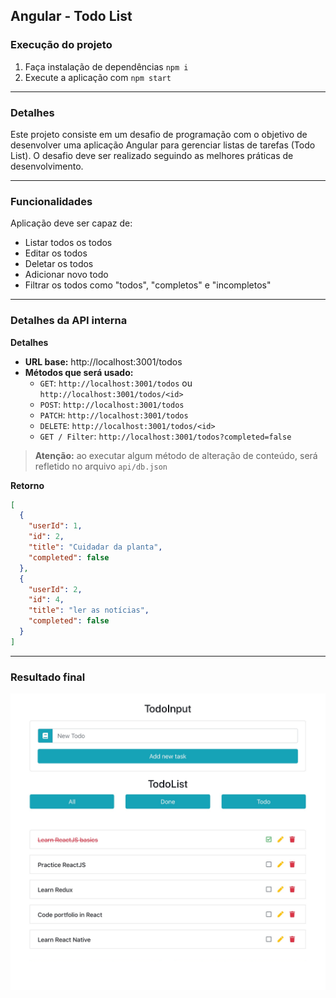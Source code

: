 ## Angular - Todo List

### Execução do projeto

1. Faça instalação de dependências `npm i`
2. Execute a aplicação com `npm start`

---
### Detalhes

Este projeto consiste em um desafio de programação com o objetivo de desenvolver uma aplicação Angular para gerenciar listas de tarefas (Todo List). O desafio deve ser realizado seguindo as melhores práticas de desenvolvimento.

---
### Funcionalidades

Aplicação deve ser capaz de:

- Listar todos os todos
- Editar os todos
- Deletar os todos
- Adicionar novo todo
- Filtrar os todos como "todos", "completos" e "incompletos"

---
### Detalhes da API interna

**Detalhes**

- **URL base:** http://localhost:3001/todos
- **Métodos que será usado:** 
  - `GET`: `http://localhost:3001/todos` ou `http://localhost:3001/todos/<id>`
  - `POST`: `http://localhost:3001/todos`
  - `PATCH`: `http://localhost:3001/todos`
  - `DELETE`: `http://localhost:3001/todos/<id>`
  - `GET / Filter`: `http://localhost:3001/todos?completed=false`

> **Atenção:** ao executar algum método de alteração de conteúdo, será refletido no arquivo `api/db.json`

**Retorno**

```json
[
  {
    "userId": 1,
    "id": 2,
    "title": "Cuidadar da planta",
    "completed": false
  },
  {
    "userId": 2,
    "id": 4,
    "title": "ler as notícias",
    "completed": false
  }
]
```

---
### Resultado final
![Todo list](./resources/todolist.png)